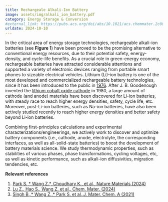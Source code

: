 ```yaml
---
title: Rechargeale Alkali-Ion Battery
image: assets/img/alkali_ion_battery.pdf
category: Energy Storage & Conversion
#external_link: https://pubs.acs.org/doi/abs/10.1021/acs.chemmater.2c00927
urldate: 2024-10-10
---
```


In the critical area of energy storage technologies, rechargeable alkali-ion batteries (see <strong>Figure 1</strong>) have been proved to be the promising alternative to conventional energy resources, due to their potential safety, energy-density, and cycle-life benefits. As a crucial role in green-energy economy, rechargeable batteries have attracted considerable attentions and supported a variety of electronic devices ranging from portable smart phones to sizeable electrical vehicles.
Lithium (Li)-ion battery is one of the most developed and commercialized rechargeable battery technologies, since it has been introduced to the public in [1976](https://www.science.org/doi/10.1126/science.192.4244.1126). After J. B. Goodenough invented the [lithium cobalt oxide cathode](https://www.sciencedirect.com/science/article/pii/0025540880900124?via%3Dihub) in 1980, a large amount of cathode (and anode) materials have been discovered for Li-ion batteries, with steady race to reach higher energy densities, safety, cycle life, etc. Moreover, post-Li-ion batteries, such as Na-ion batteries, have also been actively studied recently to reach higher energy densities and better safety beyond Li-ion batteries.

Combining first-principles calculations and experimental characterizations/engineerings, we actively work to discover and optimize battery components (i.e., cathode, anode, electrolyte, the corresponding interfaces, as well as all-solid-state batteries) to boost the development of battery materials science. We study thermodynamic properties, such as stabilities of various phases, phase transformations, cycling voltages, etc, as well as kinetic performance, such as alkali-ion diffusivities, migration tendencies, etc.  


**Relevant references**

1. [Park S.,* Wang Z.*, Choudhary K., et al., Nature Materials (2024)](https://www.nature.com/articles/s41563-024-02023-7)
2. [Lu Z., Hao S., Wang Z. et al., Chem. Mater. (2024)](https://pubs.acs.org/doi/10.1021/acs.chemmater.2c00927)
3. [Singh B.,* Wang Z.,* Park S. et al.,J. Mater. Chem. A (2021)](https://pubs.rsc.org/en/content/articlelanding/2021/ta/d0ta10688g)
